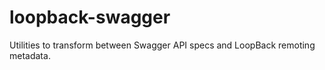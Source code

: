 # loopback-swagger

Utilities to transform between Swagger API specs and LoopBack remoting metadata. 

